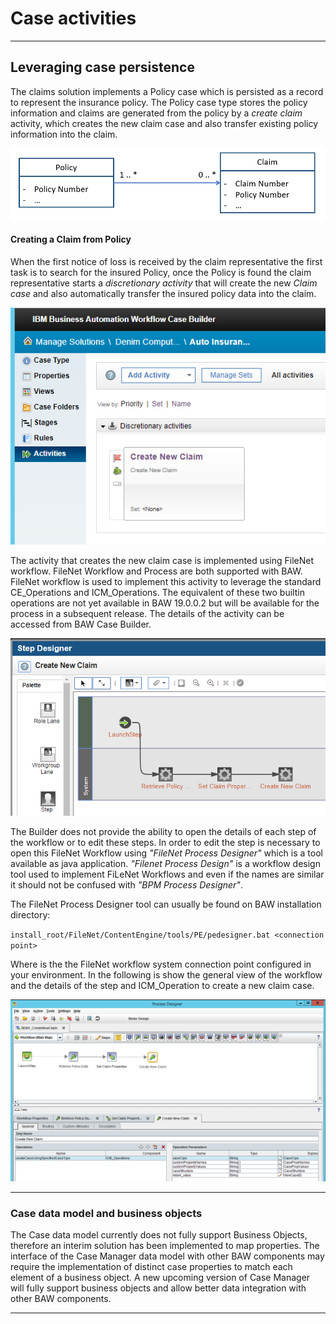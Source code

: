 # Case activities
---

## Leveraging case persistence
The claims solution implements a Policy case which is persisted as a record to represent the insurance policy. The Policy case type stores the policy information and claims are generated from the policy by a *create claim* activity, which creates the new claim case and also transfer existing policy information into the claim.

![Policy Claim Model](images/policy-claim-model.png) 

#### Creating a Claim from Policy
When the first notice of loss is received by the claim representative the first task is to search for the insured Policy, once the Policy is found the claim representative starts a *discretionary activity* that will create the new *Claim case* and also automatically transfer the insured policy data into the claim.

![Create New Claim](images/create-new-claim-activity2.PNG)

The activity that creates the new claim case is implemented using FileNet workflow. FileNet Workflow and Process are both supported with BAW.
FileNet workflow is used to implement this activity to leverage the standard CE_Operations and ICM_Operations. The equivalent of these two builtin operations are not yet available in BAW 19.0.0.2 but will be available for the process in a subsequent release.
The details of the activity can be accessed from BAW Case Builder.

![Create New Claim Activity Builder](images/create-new-claim-activity-builder.PNG)

The Builder does not provide the ability to open the details of each step of the workflow or to edit these steps. In order to edit the step is necessary to open this FileNet Workflow using *"FileNet Process Designer"* which is a tool available as java application. *"Filenet Process Design"* is a workflow design tool used to implement FiLeNet Workflows and even if the names are similar it should not be confused with *"BPM Process Designer"*.

The FileNet Process Designer tool can usually be found on BAW installation directory:

`install_root/FileNet/ContentEngine/tools/PE/pedesigner.bat <connection point>`
 
Where <connection point> is the the FileNet workflow system connection point configured in your environment. In the following is show  the general view of the workflow and the details of the step and ICM_Operation to create a new claim case.

![Create New Claim Activity Process Desiger](images/create-new-claim-activity-PD.PNG)

---

### Case data model and business objects
The Case data model currently does not fully support Business Objects, therefore an interim solution has been implemented to map properties.
The interface of the Case Manager data model with other BAW components may require the implementation of distinct case properties to match each element of a business object. A new upcoming version of Case Manager will fully support business objects and allow better data integration with other BAW components.

---
